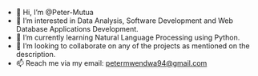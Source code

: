 - 👋 Hi, I’m @Peter-Mutua
- 👀 I’m interested in Data Analysis, Software Development and Web Database Applications Development.
- 🌱 I’m currently learning Natural Language Processing using Python.
- 💞️ I’m looking to collaborate on any of the projects as mentioned on the description.
- 📫 Reach me via my email: petermwendwa94@gmail.com

<!---
Peter-Mutua/Peter-Mutua is a ✨ special ✨ repository because its `README.md` (this file) appears on your GitHub profile.
You can click the Preview link to take a look at your changes.
--->
